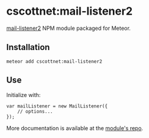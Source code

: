 # cscottnet:mail-listener2

[mail-listener2](https://npmjs.org/package/mail-listener2) NPM module packaged for Meteor.

## Installation
```
meteor add cscottnet:mail-listener2
```

## Use

Initialize with:

    var mailListener = new MailListener({
        // options...
    });

More documentation is available at the [module's repo](https://github.com/chirag04/mail-listener2).
